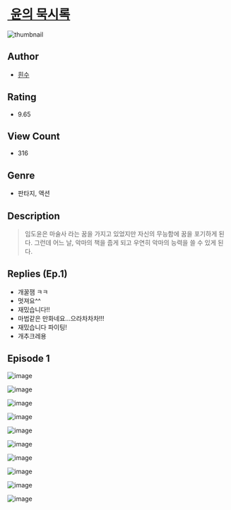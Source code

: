 # [ 윤의 묵시록](https://comic.naver.com/challenge/list?titleId=810659)
![thumbnail](https://image-comic.pstatic.net/user_contents_data/challenge_comic/2023/05/24/upload_7365973861799965030_480x623.jpeg)

## Author
- [흰수](https://comic.naver.com/artistTitle?id=367009)

## Rating
- 9.65

## View Count
- 316

## Genre
- 판타지, 액션

## Description
> 임도윤은 마술사 라는 꿈을 가지고 있었지만 자신의 무능함에 꿈을 포기하게 된다. 그런데 어느 날, 악마의 책을 줍게 되고 우연히 악마의 능력을 쓸 수 있게 된다.

## Replies (Ep.1)
- 개꿀잼 ㅋㅋ
- 멋져요^^
- 재밌습니다!!
- 마법같은 만화네요...으라차차차!!!
- 재밌습니다 파이팅!
- 개추크레용

## Episode 1
![image](https://image-comic.pstatic.net/user_contents_data/challenge_comic/2023/05/24/367009/upload_3689066235911614562.jpeg)

![image](https://image-comic.pstatic.net/user_contents_data/challenge_comic/2023/05/24/367009/upload_7005456303458903393.jpeg)

![image](https://image-comic.pstatic.net/user_contents_data/challenge_comic/2023/05/24/367009/upload_3835153063215522104.jpeg)

![image](https://image-comic.pstatic.net/user_contents_data/challenge_comic/2023/05/24/367009/upload_3486970724522996837.jpeg)

![image](https://image-comic.pstatic.net/user_contents_data/challenge_comic/2023/05/24/367009/upload_3618140039439279669.jpeg)

![image](https://image-comic.pstatic.net/user_contents_data/challenge_comic/2023/05/24/367009/upload_3774971087976685879.jpeg)

![image](https://image-comic.pstatic.net/user_contents_data/challenge_comic/2023/05/24/367009/upload_3474862692880507443.jpeg)

![image](https://image-comic.pstatic.net/user_contents_data/challenge_comic/2023/05/24/367009/upload_3702856336664965174.jpeg)

![image](https://image-comic.pstatic.net/user_contents_data/challenge_comic/2023/05/24/367009/upload_3545512924933153076.jpeg)

![image](https://image-comic.pstatic.net/user_contents_data/challenge_comic/2023/05/24/367009/upload_7221020857923429945.jpeg)
